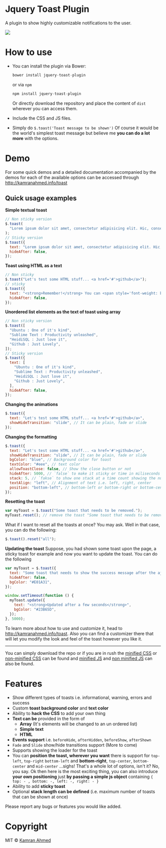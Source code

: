 # Jquery Toast Plugin

A plugin to show highly customizable notifications to the user.

<img src="http://i.imgur.com/RRrb0KE.png" />

# How to use

- You can install the plugin via Bower:

  ```js
  bower install jquery-toast-plugin
  ```

  or via `npm`

  ```js
  npm install jquery-toast-plugin
  ```

  Or directly download the repository and place the content of `dist` wherever you can access them.

- Include the CSS and JS files.
- Simply do `$.toast('Toast message to be shown')` Of course it would be the world's simplest toast message but believe me **you can do a lot more** with the options.

# Demo

For some quick demos and a detailed documentation accompanied by the demos for each of the available options can be accessed through http://kamranahmed.info/toast

## Quick usage examples

**Simple textual toast**

```javascript
// Non sticky version
$.toast(
  "Lorem ipsum dolor sit amet, consectetur adipisicing elit. Hic, consequuntur doloremque eveniet eius eaque dicta repudiandae illo ullam. Minima itaque sint magnam dolorum asperiores repudiandae dignissimos expedita, voluptatum vitae velit.",
);
// Sticky version
$.toast({
  text: "Lorem ipsum dolor sit amet, consectetur adipisicing elit. Hic, consequuntur doloremque eveniet eius eaque dicta repudiandae illo ullam. Minima itaque sint magnam dolorum asperiores repudiandae dignissimos expedita, voluptatum vitae velit.",
  hideAfter: false,
});
```

**Toast using HTML as a text**

```javascript
// Non sticky
$.toast("Let's test some HTML stuff... <a href='#'>github</a>");
// sticky
$.toast({
  text: "<strong>Remember!</strong> You can <span style='font-weight: bold; color:red;' class='horribly-styled'>always</span> introduce your own × HTML and <span style='font-size: 18px;'>CSS</span> in the toast.",
  hideAfter: false,
});
```

**Unordered list elements as the text of toast using array**

```javascript
// Non sticky version
$.toast([
  "Ubuntu : One of it's kind",
  "Sublime Text : Productivity unleashed",
  "HeidiSQL : Just love it",
  "Github : Just Lovely",
]);
// Sticky version
$.toast({
  text: [
    "Ubuntu : One of it's kind",
    "Sublime Text : Productivity unleashed",
    "HeidiSQL : Just love it",
    "Github : Just Lovely",
  ],
  hideAfter: false,
});
```

**Changing the animations**

```javascript
$.toast({
  text: "Let's test some HTML stuff... <a href='#'>github</a>",
  showHideTransition: "slide", // It can be plain, fade or slide
});
```

**Changing the formatting**

```javascript
$.toast({
  text: "Let's test some HTML stuff... <a href='#'>github</a>",
  showHideTransition: "slide", // It can be plain, fade or slide
  bgColor: "blue", // Background color for toast
  textColor: "#eee", // text color
  allowToastClose: false, // Show the close button or not
  hideAfter: 5000, // `false` to make it sticky or time in miliseconds to hide after
  stack: 5, // `fakse` to show one stack at a time count showing the number of toasts that can be shown at once
  textAlign: "left", // Alignment of text i.e. left, right, center
  position: "bottom-left", // bottom-left or bottom-right or bottom-center or top-left or top-right or top-center or mid-center or an object representing the left, right, top, bottom values to position the toast on page
});
```

**Resetting the toast**

```javascript
var myToast = $.toast("Some toast that needs to be removed.");
myToast.reset(); // remove the toast "Some toast that needs to be removed"
```

What if I want to reset all the toasts at once? You may ask. Well in that case, you can do the following:

```javascript
$.toast().reset("all");
```

**Updating the toast**
Suppose, you had shown some toast upon the page, a sticky toast for example and now you want to update the toast. You can do the following

```javascript
var myToast = $.toast({
  text: "Some toast that needs to show the success message after the ajax call.",
  hideAfter: false,
  bgColor: "#E01A31",
});

window.setTimeout(function () {
  myToast.update({
    text: "<strong>Updated after a few seconds</strong>",
    bgColor: "#23B65D",
  });
}, 5000);
```

To learn more about how to use and customize it, head to <a href="http://kamranahmed.info/toast" target="_blank">http://kamranahmed.info/toast</a>. Also you can find a customizer there that will let you modify the look and feel of the toast however you like it.

<hr>

You can simply download the repo or if you are in rush the <a href="https://raw.githubusercontent.com/kamranahmedse/jquery-toast-plugin/master/jquery.toast.min.css" target="_blank">minified CSS</a> or <a href="https://raw.githubusercontent.com/kamranahmedse/jquery-toast-plugin/master/jquery.toast.css">non-minified CSS</a> can be found and <a href="https://raw.githubusercontent.com/kamranahmedse/jquery-toast-plugin/master/jquery.toast.min.js" target="_blank">minified JS</a> and <a href="https://raw.githubusercontent.com/kamranahmedse/jquery-toast-plugin/master/jquery.toast.js" target="_blank">non minified JS</a> can also be found.

# Features

<ul>
  <li>Show different types of toasts i.e. informational, warning, errors and success</li>
  <li>Custom <strong>toast background color</strong> and <strong>text color</strong></li>
  <li>Ability to <strong>hack the CSS</strong> to add your own thing</li>
  <li>
    <strong>Text can be</strong> provided in the form of
    <ul>
      <li><strong>Array</strong> (It's elements will be changed to an un ordered list)</li>
      <li><strong>Simple text</strong></li>
      <li><strong>HTML</strong></li>
    </ul>
  </li>
  <li><strong>Events support</strong> i.e. <code>beforeHide</code>, <code>afterHidden</code>, <code>beforeShow</code>, <code>afterShown</code></li>

  <li><code>Fade</code> and <code>Slide</code> show/hide transitions support (More to come)</li>
  <li>Supports showing the loader for the toast</li>
  <li>You can <strong>position the toast, wherever you want</strong> there is support for <code>top-left</code>, <code>top-right</code> <code>bottom-left</code> and <strong>bottom-right</strong>, <code>top-center</code>, <code>bottom-center</code> and <code>mid-center</code> ...sighs! That's a whole lot of options, isn't it? No, you say. Ok then here is the most exciting thing, you can also introduce <strong>your own positioning</strong> just <strong>by passing a simple js object</strong> containing <code>{ top: - , bottom: -, left: -, right: - }</code> </li>

  <li>Ability to add <strong>sticky toast</strong></li>

  <li>Optional <strong>stack length can be defined</strong> (i.e. maximum number of toasts that can be shown at once)</li>

</ul>

Please report any bugs or features you would like added.

# Copyright

MIT © [Kamran Ahmed](http://kamranahmed.info)
